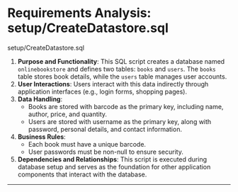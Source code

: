 # Requirements Analysis: setup/CreateDatastore.sql

setup/CreateDatastore.sql
1. **Purpose and Functionality**: This SQL script creates a database named `onlinebookstore` and defines two tables: `books` and `users`. The `books` table stores book details, while the `users` table manages user accounts.
2. **User Interactions**: Users interact with this data indirectly through application interfaces (e.g., login forms, shopping pages).
3. **Data Handling**: 
   - Books are stored with barcode as the primary key, including name, author, price, and quantity.
   - Users are stored with username as the primary key, along with password, personal details, and contact information.
4. **Business Rules**:
   - Each book must have a unique barcode.
   - User passwords must be non-null to ensure security.
5. **Dependencies and Relationships**: This script is executed during database setup and serves as the foundation for other application components that interact with the database.

---